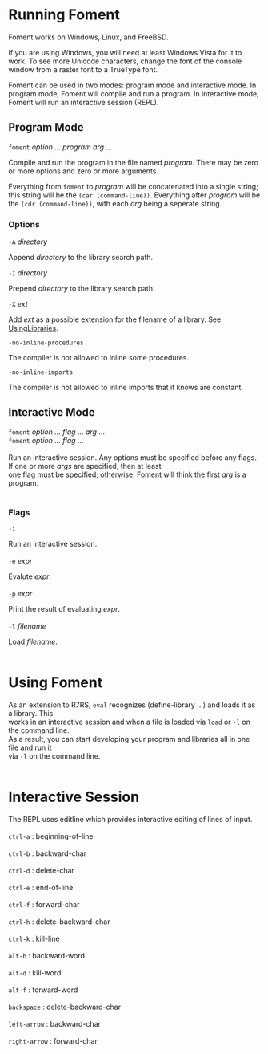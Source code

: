 # Running Foment #

Foment works on Windows, Linux, and FreeBSD.

If you are using Windows, you will need at least Windows Vista
for it to work. To see more Unicode characters, change the font of the console window from a
raster font to a TrueType font.

Foment can be used in two modes: program mode and interactive mode. In program mode, Foment will
compile and run a program. In interactive mode, Foment will run an interactive session (REPL).

## Program Mode ##

`foment` _option_ _..._ _program_ _arg_ _..._

Compile and run the program in the file named _program_. There may be zero or more options and
zero or more arguments.

Everything from `foment` to _program_ will be concatenated into a single string; this string
will be the `(car (command-line))`. Everything after _program_ will be the
`(cdr (command-line))`, with each _arg_ being a seperate string.

### Options ###

`-A` _directory_

Append _directory_ to the library search path.

`-I` _directory_

Prepend _directory_ to the library search path.

`-X` _ext_

Add _ext_ as a possible extension for the filename of a library. See [UsingLibraries](UsingLibraries.md).

`-no-inline-procedures`

The compiler is not allowed to inline some procedures.

`-no-inline-imports`

The compiler is not allowed to inline imports that it knows are constant.

## Interactive Mode ##

`foment` _option_ _..._ _flag_ ... _arg_ ...
<br><code>foment</code> <i>option</i> <i>...</i> <i>flag</i> ...<br>
<br>
Run an interactive session. Any options must be specified before any flags.<br>
If one or more <i>args</i> are specified, then at least<br>
one flag must be specified; otherwise, Foment will think the first <i>arg</i> is a program.<br>
<br>
<h3>Flags</h3>

<code>-i</code>

Run an interactive session.<br>
<br>
<code>-e</code> <i>expr</i>

Evalute <i>expr</i>.<br>
<br>
<code>-p</code> <i>expr</i>

Print the result of evaluating <i>expr</i>.<br>
<br>
<code>-l</code> <i>filename</i>

Load <i>filename</i>.<br>
<br>
<h1>Using Foment</h1>

As an extension to R7RS, <code>eval</code> recognizes (define-library ...) and loads it as a library. This<br>
works in an interactive session and when a file is loaded via <code>load</code> or <code>-l</code> on the command line.<br>
As a result, you can start developing your program and libraries all in one file and run it<br>
via <code>-l</code> on the command line.<br>
<br>
<h1>Interactive Session</h1>

The REPL uses editline which provides interactive editing of lines of input.<br>
<br>
<code>ctrl-a</code> : beginning-of-line<br>
<br><code>ctrl-b</code> : backward-char<br>
<br><code>ctrl-d</code> : delete-char<br>
<br><code>ctrl-e</code> : end-of-line<br>
<br><code>ctrl-f</code> : forward-char<br>
<br><code>ctrl-h</code> : delete-backward-char<br>
<br><code>ctrl-k</code> : kill-line<br>
<br><code>alt-b</code> : backward-word<br>
<br><code>alt-d</code> : kill-word<br>
<br><code>alt-f</code> : forward-word<br>
<br><code>backspace</code> : delete-backward-char<br>
<br><code>left-arrow</code> : backward-char<br>
<br><code>right-arrow</code> : forward-char